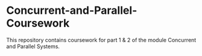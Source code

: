# Concurrent-and-Parallel-Coursework

This repository contains coursework for part 1 & 2 of the module Concurrent and Parallel Systems.
